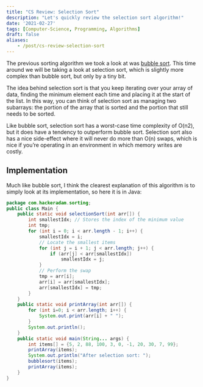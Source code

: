 ```yaml
---
title: "CS Review: Selection Sort"
description: "Let's quickly review the selection sort algorithm!"
date: '2021-02-27'
tags: [Computer-Science, Programming, Algorithms]
draft: false
aliases:
    - /post/cs-review-selection-sort
---
```


The previous sorting algorithm we took a look at was [bubble sort](https://hackeradam.com/cs-review-bubble-sort/). This time around we will be taking a look at selection sort, which is slightly more complex than bubble sort, but only by a tiny bit.

The idea behind selection sort is that you keep iterating over your array of data, finding the minimum element each time and placing it at the start of the list. In this way, you can think of selection sort as managing two subarrays: the portion of the array that is sorted and the portion that still needs to be sorted.

Like bubble sort, selection sort has a worst-case time complexity of O(n2), but it does have a tendency to outperform bubble sort. Selection sort also has a nice side-effect where it will never do more than O(n) swaps, which is nice if you’re operating in an environment in which memory writes are costly.

<!--more-->

## Implementation

Much like bubble sort, I think the clearest explanation of this algorithm is to simply look at its implementation, so here it is in Java:

```java
package com.hackeradam.sorting;
public class Main {
    public static void selectionSort(int arr[]) {
        int smallestIdx; // Stores the index of the minimum value
        int tmp;
        for (int i = 0; i < arr.length - 1; i++) {
            smallestIdx = i;
            // Locate the smallest items
            for (int j = i + 1; j < arr.length; j++) {
                if (arr[j] < arr[smallestIdx])
                    smallestIdx = j;
            }
            // Perform the swap
            tmp = arr[i];
            arr[i] = arr[smallestIdx];
            arr[smallestIdx] = tmp;
        }
    }
    public static void printArray(int arr[]) {
        for (int i=0; i < arr.length; i++) {
            System.out.print(arr[i] + " ");
        }
        System.out.println();
    }
    public static void main(String... args) {
        int items[] = {5, 2, 88, 100, 3, 0, -1, 20, 30, 7, 99};
        printArray(items);
        System.out.println("After selection sort: ");
        bubblesort(items);
        printArray(items);
    }
}
```